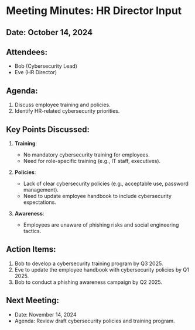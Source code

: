 # Meeting Minutes: HR Director Input

## Date: October 14, 2024  
## Attendees:  
- Bob (Cybersecurity Lead)  
- Eve (HR Director)  

## Agenda:  
1. Discuss employee training and policies.  
2. Identify HR-related cybersecurity priorities.  

## Key Points Discussed:  
1. **Training**:  
   - No mandatory cybersecurity training for employees.  
   - Need for role-specific training (e.g., IT staff, executives).  

2. **Policies**:  
   - Lack of clear cybersecurity policies (e.g., acceptable use, password management).  
   - Need to update employee handbook to include cybersecurity expectations.  

3. **Awareness**:  
   - Employees are unaware of phishing risks and social engineering tactics.  

## Action Items:  
1. Bob to develop a cybersecurity training program by Q3 2025.  
2. Eve to update the employee handbook with cybersecurity policies by Q1 2025.  
3. Bob to conduct a phishing awareness campaign by Q2 2025.  

## Next Meeting:  
- Date: November 14, 2024  
- Agenda: Review draft cybersecurity policies and training program.  
